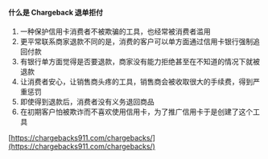 #### 什么是 Chargeback 退单拒付
1. 一种保护信用卡消费者不被欺骗的工具，也经常被消费者滥用
1. 更平常联系商家退款不同的是，消费的客户可以单方面通过信用卡银行强制追回付款
1. 有银行单方面觉得是否要退款，商家没有能力拒绝甚至在不知道的情况下就被退款
1. 让消费者安心，让销售商头疼的工具，销售商会被收取很大的手续费，得到严重惩罚
1. 即使得到退款后，消费者没有义务退回商品
1. 在初期客户怕被欺诈而不喜欢使用信用卡，为了推广信用卡于是创建了这个工具

[https://chargebacks911.com/chargebacks/](https://chargebacks911.com/chargebacks/)